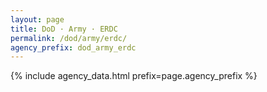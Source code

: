 ```yaml
---
layout: page
title: DoD · Army · ERDC
permalink: /dod/army/erdc/
agency_prefix: dod_army_erdc
---
```

{% include agency_data.html prefix=page.agency_prefix %}
